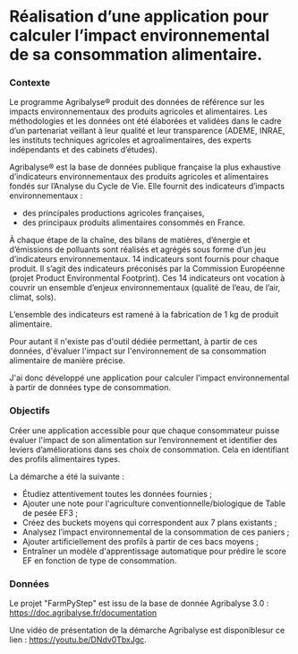 # Réalisation d’une application pour calculer l’impact environnemental de sa consommation alimentaire.

### Contexte 

Le programme Agribalyse® produit des données de référence sur les impacts environnementaux des produits agricoles et alimentaires. 
Les méthodologies et les données ont été élaborées et validées dans le cadre d’un partenariat veillant à leur qualité et leur transparence 
(ADEME, INRAE, les instituts techniques agricoles et agroalimentaires, des experts indépendants et des cabinets d’études).

Agribalyse® est la base de données publique française la plus exhaustive d’indicateurs environnementaux des produits agricoles et alimentaires 
fondés sur l’Analyse du Cycle de Vie. Elle fournit des indicateurs d’impacts environnementaux :
* des principales productions agricoles françaises,
* des principaux produits alimentaires consommés en France.

À chaque étape de la chaîne, des bilans de matières, d’énergie et d’émissions de polluants sont réalisés et agrégés sous forme d’un jeu d’indicateurs environnementaux.
14 indicateurs sont fournis pour chaque produit. Il s’agit des indicateurs préconisés par la Commission Européenne (projet Product Environmental Footprint).
Ces 14 indicateurs ont vocation à couvrir un ensemble d’enjeux environnementaux (qualité de l’eau, de l’air, climat, sols).

L’ensemble des indicateurs est ramené à la fabrication de 1 kg de produit alimentaire.

Pour autant il n'existe pas d'outil dédiée permettant, à partir de ces données, d'évaluer l'impact sur l'environnement de sa consommation alimentaire de manière précise. 

J'ai donc développé une application pour calculer l'impact environnemental à partir de données type de consommation.

### Objectifs

Créer une application accessible pour que chaque consommateur puisse évaluer l'impact de son alimentation sur l’environnement et identifier des leviers d’améliorations dans ses choix de consommation. Cela en identifiant des profils alimentaires types.

La démarche a été la suivante : 

* Étudiez attentivement toutes les données fournies ;
* Ajouter une note pour l'agriculture conventionnelle/biologique de Table de pesée EF3 ;
* Créez des buckets moyens qui correspondent aux 7 plans existants ;
* Analysez l’impact environnemental de la consommation de ces paniers ;
* Ajouter artificiellement des profils à partir de ces bacs moyens ;
* Entraîner un modèle d'apprentissage automatique pour prédire le score EF en fonction de type de consommation.

### Données

 Le projet "FarmPyStep" est issu de la base de donnée Agribalyse 3.0 : https://doc.agribalyse.fr/documentation

 Une vidéo de présentation de la démarche Agribalyse est disponiblesur ce lien : https://youtu.be/DNdv0TbxJgc.




